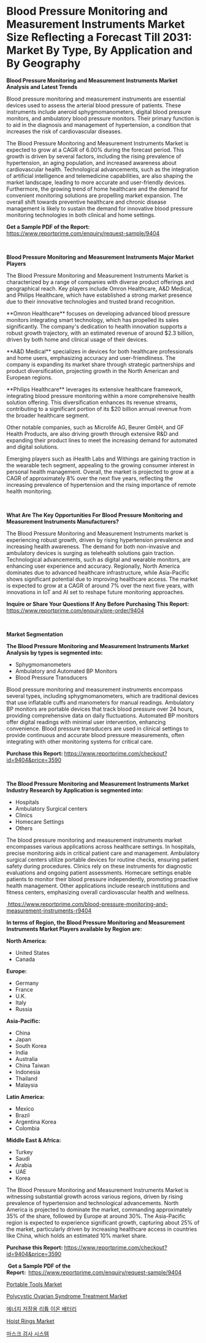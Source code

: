 <p><h1>Blood Pressure Monitoring and Measurement Instruments Market Size Reflecting a Forecast Till 2031: Market By Type, By Application and By Geography</h1></p><p><strong>Blood Pressure Monitoring and Measurement Instruments Market Analysis and Latest Trends</strong></p>
<p><p>Blood pressure monitoring and measurement instruments are essential devices used to assess the arterial blood pressure of patients. These instruments include aneroid sphygmomanometers, digital blood pressure monitors, and ambulatory blood pressure monitors. Their primary function is to aid in the diagnosis and management of hypertension, a condition that increases the risk of cardiovascular diseases.</p><p>The Blood Pressure Monitoring and Measurement Instruments Market is expected to grow at a CAGR of 6.00% during the forecast period. This growth is driven by several factors, including the rising prevalence of hypertension, an aging population, and increased awareness about cardiovascular health. Technological advancements, such as the integration of artificial intelligence and telemedicine capabilities, are also shaping the market landscape, leading to more accurate and user-friendly devices. Furthermore, the growing trend of home healthcare and the demand for convenient monitoring solutions are propelling market expansion. The overall shift towards preventive healthcare and chronic disease management is likely to sustain the demand for innovative blood pressure monitoring technologies in both clinical and home settings.</p></p>
<p><strong>Get a Sample PDF of the Report:&nbsp;</strong> <a href="https://www.reportprime.com/enquiry/request-sample/9404">https://www.reportprime.com/enquiry/request-sample/9404</a></p>
<p>&nbsp;</p>
<p><strong>Blood Pressure Monitoring and Measurement Instruments Major Market Players</strong></p>
<p><p>The Blood Pressure Monitoring and Measurement Instruments Market is characterized by a range of companies with diverse product offerings and geographical reach. Key players include Omron Healthcare, A&D Medical, and Philips Healthcare, which have established a strong market presence due to their innovative technologies and trusted brand recognition.</p><p>**Omron Healthcare** focuses on developing advanced blood pressure monitors integrating smart technology, which has propelled its sales significantly. The company's dedication to health innovation supports a robust growth trajectory, with an estimated revenue of around $2.3 billion, driven by both home and clinical usage of their devices.</p><p>**A&D Medical** specializes in devices for both healthcare professionals and home users, emphasizing accuracy and user-friendliness. The company is expanding its market share through strategic partnerships and product diversification, projecting growth in the North American and European regions.</p><p>**Philips Healthcare** leverages its extensive healthcare framework, integrating blood pressure monitoring within a more comprehensive health solution offering. This diversification enhances its revenue streams, contributing to a significant portion of its $20 billion annual revenue from the broader healthcare segment.</p><p>Other notable companies, such as Microlife AG, Beurer GmbH, and GF Health Products, are also driving growth through extensive R&D and expanding their product lines to meet the increasing demand for automated and digital solutions.</p><p>Emerging players such as iHealth Labs and Withings are gaining traction in the wearable tech segment, appealing to the growing consumer interest in personal health management. Overall, the market is projected to grow at a CAGR of approximately 8% over the next five years, reflecting the increasing prevalence of hypertension and the rising importance of remote health monitoring.</p></p>
<p>&nbsp;</p>
<p><strong>What Are The Key Opportunities For Blood Pressure Monitoring and Measurement Instruments Manufacturers?</strong></p>
<p><p>The Blood Pressure Monitoring and Measurement Instruments market is experiencing robust growth, driven by rising hypertension prevalence and increasing health awareness. The demand for both non-invasive and ambulatory devices is surging as telehealth solutions gain traction. Technological advancements, such as digital and wearable monitors, are enhancing user experience and accuracy. Regionally, North America dominates due to advanced healthcare infrastructure, while Asia-Pacific shows significant potential due to improving healthcare access. The market is expected to grow at a CAGR of around 7% over the next five years, with innovations in IoT and AI set to reshape future monitoring approaches.</p></p>
<p><strong>Inquire or Share Your Questions If Any Before Purchasing This Report:</strong> <a href="https://www.reportprime.com/enquiry/pre-order/9404">https://www.reportprime.com/enquiry/pre-order/9404</a></p>
<p>&nbsp;</p>
<p><strong>Market Segmentation</strong></p>
<p><strong>The Blood Pressure Monitoring and Measurement Instruments Market Analysis by types is segmented into:</strong></p>
<p><ul><li>Sphygmomanometers</li><li>Ambulatory and Automated BP Monitors</li><li>Blood Pressure Transducers</li></ul></p>
<p><p>Blood pressure monitoring and measurement instruments encompass several types, including sphygmomanometers, which are traditional devices that use inflatable cuffs and manometers for manual readings. Ambulatory BP monitors are portable devices that track blood pressure over 24 hours, providing comprehensive data on daily fluctuations. Automated BP monitors offer digital readings with minimal user intervention, enhancing convenience. Blood pressure transducers are used in clinical settings to provide continuous and accurate blood pressure measurements, often integrating with other monitoring systems for critical care.</p></p>
<p><strong>Purchase this Report:&nbsp;</strong><a href="https://www.reportprime.com/checkout?id=9404&price=3590">https://www.reportprime.com/checkout?id=9404&price=3590</a></p>
<p>&nbsp;</p>
<p><strong>The Blood Pressure Monitoring and Measurement Instruments Market Industry Research by Application is segmented into:</strong></p>
<p><ul><li>Hospitals</li><li>Ambulatory Surgical centers</li><li>Clinics</li><li>Homecare Settings</li><li>Others</li></ul></p>
<p><p>The blood pressure monitoring and measurement instruments market encompasses various applications across healthcare settings. In hospitals, precise monitoring aids in critical patient care and management. Ambulatory surgical centers utilize portable devices for routine checks, ensuring patient safety during procedures. Clinics rely on these instruments for diagnostic evaluations and ongoing patient assessments. Homecare settings enable patients to monitor their blood pressure independently, promoting proactive health management. Other applications include research institutions and fitness centers, emphasizing overall cardiovascular health and wellness.</p></p>
<p><a href="https://www.reportprime.com/blood-pressure-monitoring-and-measurement-instruments-r9404">&nbsp;https://www.reportprime.com/blood-pressure-monitoring-and-measurement-instruments-r9404</a></p>
<p><strong>In terms of Region, the Blood Pressure Monitoring and Measurement Instruments Market Players available by Region are:</strong></p>
<p>
    <p> <strong> North America: </strong>
        <ul>
            <li>United States</li>
            <li>Canada</li>
        </ul>
        </p> 
    <p> <strong> Europe: </strong>
        <ul>
            <li>Germany</li>
            <li>France</li>
            <li>U.K.</li>
            <li>Italy</li>
            <li>Russia</li>
        </ul>
        </p> 
    <p> <strong> Asia-Pacific: </strong>
        <ul>
            <li>China</li>
            <li>Japan</li>
            <li>South Korea</li>
            <li>India</li>
            <li>Australia</li>
            <li>China Taiwan</li>
            <li>Indonesia</li>
            <li>Thailand</li>
            <li>Malaysia</li>
        </ul>
        </p> 
    <p> <strong> Latin America: </strong>
        <ul>
            <li>Mexico</li>
            <li>Brazil</li>
            <li>Argentina Korea</li>
            <li>Colombia</li>
        </ul>
        </p> 
    <p> <strong> Middle East & Africa: </strong>
        <ul>
            <li>Turkey</li>
            <li>Saudi</li>
            <li>Arabia</li>
            <li>UAE</li>
            <li>Korea</li>
        </ul>
    </p>
    </p>
<p><p>The Blood Pressure Monitoring and Measurement Instruments Market is witnessing substantial growth across various regions, driven by rising prevalence of hypertension and technological advancements. North America is projected to dominate the market, commanding approximately 35% of the share, followed by Europe at around 30%. The Asia-Pacific region is expected to experience significant growth, capturing about 25% of the market, particularly driven by increasing healthcare access in countries like China, which holds an estimated 10% market share.</p></p>
<p><strong>Purchase this Report: </strong><a href="https://www.reportprime.com/checkout?id=9404&price=3590">https://www.reportprime.com/checkout?id=9404&price=3590</a></p>
<p>&nbsp;<strong>Get a Sample PDF of the Report:&nbsp;&nbsp;</strong><a href="https://www.reportprime.com/enquiry/request-sample/9404">https://www.reportprime.com/enquiry/request-sample/9404</a></p>
<p><strong></strong></p>
<p><p><a href="https://www.linkedin.com/pulse/portable-tools-market-trends-regional-insights-forecasted-if84c?trackingId=tg%2FOIwdbTLipN2U1Mr85lw%3D%3D">Portable Tools Market</a></p><p><a href="https://www.linkedin.com/pulse/polycystic-ovarian-syndrome-treatment-market-size-growth-7t7oc?trackingId=cuM%2BT8jQRAyj0j6CWVZLag%3D%3D">Polycystic Ovarian Syndrome Treatment Market</a></p><p><a href="https://medium.com/@mujgankortalih/%EB%A6%AC%ED%8A%AC-%EC%9D%B4%EC%98%A8-%EB%B0%B0%ED%84%B0%EB%A6%AC-%EC%97%90%EB%84%88%EC%A7%80-%EC%A0%80%EC%9E%A5-%EC%8B%9C%EC%9E%A5-%EA%B8%80%EB%A1%9C%EB%B2%8C-%EC%8B%9C%EC%9E%A5-%EC%A0%90%EC%9C%A0%EC%9C%A8-%EB%B0%8F-%EC%88%9C%EC%9C%84-%EC%A0%84%EC%B2%B4-%ED%8C%90%EB%A7%A4-%EB%B0%8F-%EC%88%98%EC%9A%94-%EC%98%88%EC%B8%A1-2024-2031-98ad76a3fc31">에너지 저장용 리튬 이온 배터리</a></p><p><a href="https://medium.com/@kelleebernier1851/the-hoist-rings-market-is-anticipated-to-experience-significant-growth-with-a-projected-cagr-of-b686a8a723f7">Hoist Rings Market</a></p><p><a href="https://medium.com/@mujgankortalih/mask-inspection-system-market-%EC%9D%98-%EA%B8%80%EB%A1%9C%EB%B2%8C-%EC%8B%9C%EC%9E%A5-%EA%B0%9C%EC%9A%94%EB%8A%94-%EC%A0%84-%EC%84%B8%EA%B3%84-%EB%B0%8F-%EC%A3%BC%EC%9A%94-%EC%8B%9C%EC%9E%A5%EC%9D%98-%EC%82%B0%EC%97%85%EC%97%90-%EC%98%81%ED%96%A5%EC%9D%84-%EB%AF%B8%EC%B9%98%EB%8A%94-%EC%A3%BC%EC%9A%94-%ED%8A%B8%EB%A0%8C%EB%93%9C%EC%97%90-%EB%8C%80%ED%95%9C-%EB%8F%85%ED%8A%B9%ED%95%9C-%EA%B4%80%EC%A0%90%EC%9D%84-%EC%A0%9C%EA%B3%B5%ED%95%A9%EB%8B%88%EB%8B%A4-f6b2082eea75">마스크 검사 시스템</a></p></p>